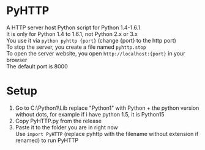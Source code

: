# PyHTTP
A HTTP server host Python script for Python 1.4-1.6.1 <br>
It is only for Python 1.4 to 1.6.1, not Python 2.x or 3.x <br>
You use it via ```python pyhttp {port}``` (change {port} to the http port) <br>
To stop the server, you create a file named ```pyhttp.stop``` <br>
To open the server website, you open ```http://localhost:{port}``` in your browser <br>
The default port is 8000 <br>
# Setup <br>
1. Go to C:\Python1\Lib
   replace "Python1" with Python + the python version without dots, for example if i have python 1.5, it is Python15
2. Copy PyHTTP.py from the release <br>
3. Paste it to the folder you are in right now <br>
Use ```import PyHTTP``` (replace pyhttp with the filename without extension if renamed) to run PyHTTP <Br>
